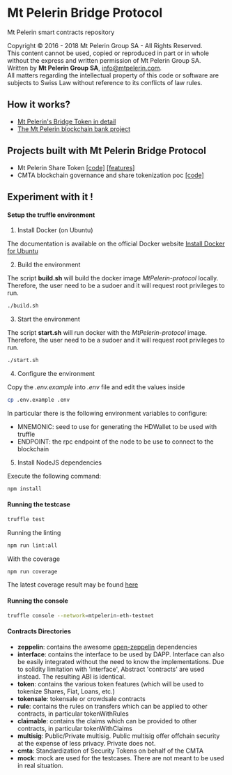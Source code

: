 # Mt Pelerin Bridge Protocol
Mt Pelerin smart contracts repository

Copyright © 2016 - 2018 Mt Pelerin Group SA - All Rights Reserved.  
This content cannot be used, copied or reproduced in part or in whole
without the express and written permission of Mt Pelerin Group SA.  
Written by **Mt Pelerin Group SA**, <info@mtpelerin.com>.  
All matters regarding the intellectual property of this code or software are subjects to Swiss Law without reference to its conflicts of law rules.  

## How it works?

+ [Mt Pelerin's Bridge Token in detail](./Tokens.md)
+ [The Mt Pelerin blockchain bank project](./MtPelerin.md)

## Projects built with Mt Pelerin Bridge Protocol

+ Mt Pelerin Share Token [[code]](https://github.com/MtPelerin/MtPelerin-protocol/tree/master/contracts/mps) [[features]](https://github.com/MtPelerin/MtPelerin-share-MPS/tree/master/README.md)
+ CMTA blockchain governance and share tokenization poc [[code]](https://github.com/MtPelerin/MtPelerin-protocol/tree/master/contracts/cmta)


## Experiment with it !

#### Setup the truffle environment

1. Install Docker (on Ubuntu)

The documentation is available on the official Docker website
[Install Docker for Ubuntu](https://docs.docker.com/install/linux/docker-ce/ubuntu/#install-using-the-repository)

2. Build the environment

The script **build.sh** will build the docker image *MtPelerin-protocol* locally.
Therefore, the user need to be a sudoer and it will request root privileges to run.

```bash
./build.sh
```

3. Start the environment

The script **start.sh** will run docker with the *MtPelerin-protocol* image.
Therefore, the user need to be a sudoer and it will request root privileges to run.

```bash
./start.sh
```

4. Configure the environment

Copy the *.env.example* into *.env* file and edit the values inside

```bash
cp .env.example .env
```

In particular there is the following environment variables to configure:
- MNEMONIC: seed to use for generating the HDWallet to be used with truffle
- ENDPOINT: the rpc endpoint of the node to be use to connect to the blockchain

5. Install NodeJS dependencies

Execute the following command:
```bash
npm install
```

#### Running the testcase

```bash
truffle test
```

Running the linting
```bash
npm run lint:all
```

With the coverage
```bash
npm run coverage
```

The latest coverage result may be found [here](https://mtpelerin.github.io/MtPelerin-protocol/coverage/)

#### Running the console

```bash
truffle console --network=mtpelerin-eth-testnet
```

#### Contracts Directories
+ **zeppelin**: contains the awesome [open-zeppelin](https://github.com/OpenZeppelin/OpenZeppelin-solidity) dependencies
+ **interface**: contains the interface to be used by DAPP. Interface can also be easily integrated without the need to know the implementations. Due to solidity limitation with 'interface', Abstract 'contracts' are used instead. The resulting ABI is identical.
+ **token**: contains the various token features (which will be used to tokenize Shares, Fiat, Loans, etc.)
+ **tokensale**: tokensale or crowdsale contracts
+ **rule**: contains the rules on transfers which can be applied to other contracts, in particular tokenWithRules
+ **claimable**: contains the claims which can be provided to other contracts, in particular tokenWithClaims
+ **multisig**: Public/Private multisig. Public multisig offer offchain security at the expense of less privacy. Private does not.
+ **cmta**: Standardization of Security Tokens on behalf of the CMTA
+ **mock**: mock are used for the testcases. There are not meant to be used in real situation.
